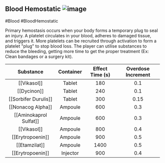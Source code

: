 ## Blood Hemostatic ![image](https://user-images.githubusercontent.com/7808279/176254325-4c0c29c1-370e-4709-b682-7c38754d8529.png)

#Blood #BloodHemostatic

Primary hemostasis occurs when your body forms a temporary plug to seal an injury. A platelet circulates in your blood, adheres to damaged tissue, and triggers it. More platelets can be recruited through activation to form a platelet "plug" to stop blood loss. The player can utilise substances to reduce the bleeding, getting more time to get the proper treatment (Ex: Clean bandages or a surgery kit).

|      Substance     | Container |Effect Time (s)| Overdose Increment |
|:------------------:|:---------:|:-------------:|:------------------:|
|       [[Vikasol]]      |   Tablet  |      180      |         0.1        |
|       [[Dycinon]]      |   Tablet  |      240      |         0.1        |
|  [[Sorbifer Durulis]]  |   Tablet  |      300      |         0.15       |
|    [[Nonacog Alpha]]   |  Ampoule  |      600      |         0.3        |
|[[Aminokaprol Sulfat]] |  Ampoule  |      600      |         0.3        |
|       [[Vikasol]]      |  Ampoule  |      800      |         0.4        |
|    [[Erytropoenin]]    |  Ampoule  |      900      |         0.5        |
|      [[Etamzilat]]     |  Ampoule  |     1400      |         0.5        |
|    [[Erytropoenin]]    |  Injector |      900      |         0.4        |
